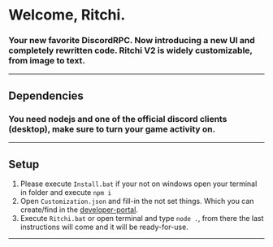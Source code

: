 # Welcome, Ritchi.
### Your new favorite DiscordRPC. Now introducing a new UI and completely rewritten code. Ritchi V2 is widely customizable, from image to text.
-----
## Dependencies
### You need nodejs and one of the official discord clients (desktop), make sure to turn your game activity on.
------
## Setup
1. Please execute `Install.bat` if your not on windows open your terminal in folder and execute `npm i`
2. Open `Customization.json` and fill-in the not set things. Which you can create/find in the [developer-portal](https://discord.com/developers/applications).
3. Execute `Ritchi.bat` or open terminal and type `node .`, from there the last instructions will come and it will be ready-for-use.
------